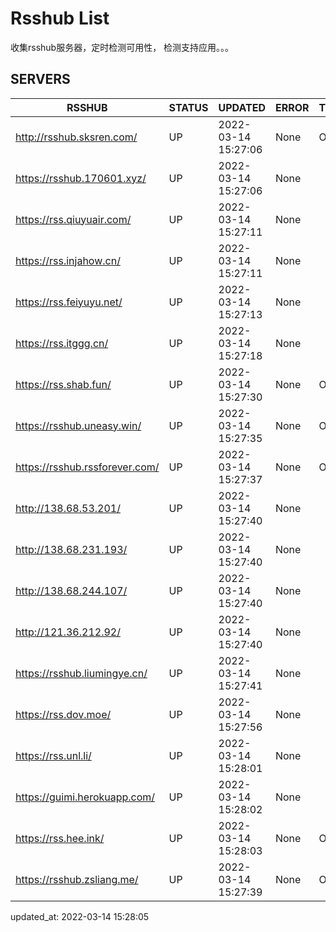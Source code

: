 # Rsshub List

收集rsshub服务器，定时检测可用性， 检测支持应用。。。


## SERVERS

|  RSSHUB   | STATUS  | UPDATED  | ERROR  | TWITTER |  
|  ----  | ----  | ----  | ----  | ---- |  
| http://rsshub.sksren.com/ | UP | 2022-03-14 15:27:06 | None |OK|  
| https://rsshub.170601.xyz/ | UP | 2022-03-14 15:27:06 | None ||  
| https://rss.qiuyuair.com/ | UP | 2022-03-14 15:27:11 | None ||  
| https://rss.injahow.cn/ | UP | 2022-03-14 15:27:11 | None ||  
| https://rss.feiyuyu.net/ | UP | 2022-03-14 15:27:13 | None ||  
| https://rss.itggg.cn/ | UP | 2022-03-14 15:27:18 | None ||  
| https://rss.shab.fun/ | UP | 2022-03-14 15:27:30 | None |OK|  
| https://rsshub.uneasy.win/ | UP | 2022-03-14 15:27:35 | None |OK|  
| https://rsshub.rssforever.com/ | UP | 2022-03-14 15:27:37 | None |OK|  
| http://138.68.53.201/ | UP | 2022-03-14 15:27:40 | None ||  
| http://138.68.231.193/ | UP | 2022-03-14 15:27:40 | None ||  
| http://138.68.244.107/ | UP | 2022-03-14 15:27:40 | None ||  
| http://121.36.212.92/ | UP | 2022-03-14 15:27:40 | None ||  
| https://rsshub.liumingye.cn/ | UP | 2022-03-14 15:27:41 | None ||  
| https://rss.dov.moe/ | UP | 2022-03-14 15:27:56 | None ||  
| https://rss.unl.li/ | UP | 2022-03-14 15:28:01 | None ||  
| https://guimi.herokuapp.com/ | UP | 2022-03-14 15:28:02 | None ||  
| https://rss.hee.ink/ | UP | 2022-03-14 15:28:03 | None |OK|  
| https://rsshub.zsliang.me/ | UP | 2022-03-14 15:27:39 | None |OK|  
  

updated_at: 2022-03-14 15:28:05  
